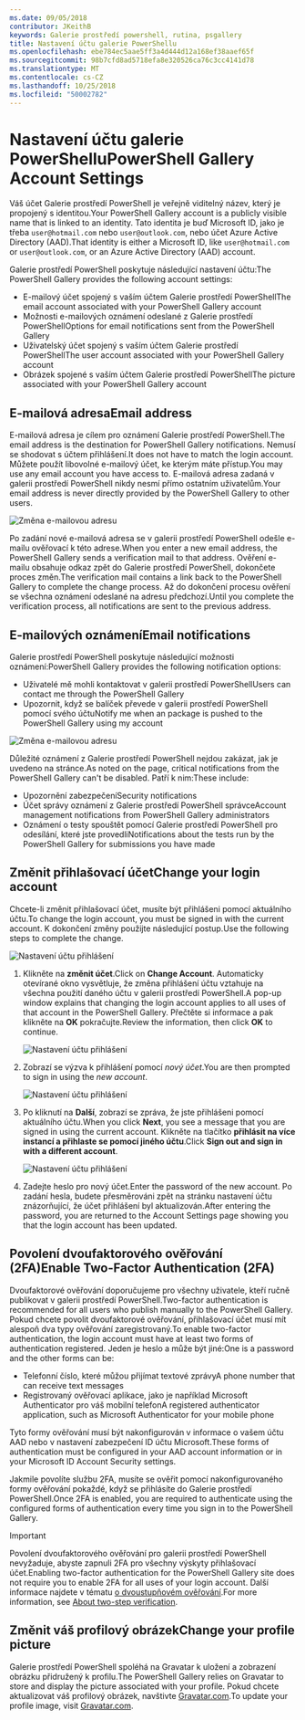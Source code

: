 ```yaml
---
ms.date: 09/05/2018
contributor: JKeithB
keywords: Galerie prostředí powershell, rutina, psgallery
title: Nastavení účtu galerie PowerShellu
ms.openlocfilehash: ebe784ec5aae5ff3a4d444d12a168ef38aaef65f
ms.sourcegitcommit: 98b7cfd8ad5718efa8e320526ca76c3cc4141d78
ms.translationtype: MT
ms.contentlocale: cs-CZ
ms.lasthandoff: 10/25/2018
ms.locfileid: "50002782"
---
```

# <a name="powershell-gallery-account-settings"></a><span data-ttu-id="d512d-103">Nastavení účtu galerie PowerShellu</span><span class="sxs-lookup"><span data-stu-id="d512d-103">PowerShell Gallery Account Settings</span></span>

<span data-ttu-id="d512d-104">Váš účet Galerie prostředí PowerShell je veřejně viditelný název, který je propojený s identitou.</span><span class="sxs-lookup"><span data-stu-id="d512d-104">Your PowerShell Gallery account is a publicly visible name that is linked to an identity.</span></span> <span data-ttu-id="d512d-105">Tato identita je buď Microsoft ID, jako je třeba `user@hotmail.com` nebo `user@outlook.com`, nebo účet Azure Active Directory (AAD).</span><span class="sxs-lookup"><span data-stu-id="d512d-105">That identity is either a Microsoft ID, like `user@hotmail.com` or `user@outlook.com`, or an Azure Active Directory (AAD) account.</span></span>

<span data-ttu-id="d512d-106">Galerie prostředí PowerShell poskytuje následující nastavení účtu:</span><span class="sxs-lookup"><span data-stu-id="d512d-106">The PowerShell Gallery provides the following account settings:</span></span>

- <span data-ttu-id="d512d-107">E-mailový účet spojený s vaším účtem Galerie prostředí PowerShell</span><span class="sxs-lookup"><span data-stu-id="d512d-107">The email account associated with your PowerShell Gallery account</span></span>
- <span data-ttu-id="d512d-108">Možnosti e-mailových oznámení odeslané z Galerie prostředí PowerShell</span><span class="sxs-lookup"><span data-stu-id="d512d-108">Options for email notifications sent from the PowerShell Gallery</span></span>
- <span data-ttu-id="d512d-109">Uživatelský účet spojený s vaším účtem Galerie prostředí PowerShell</span><span class="sxs-lookup"><span data-stu-id="d512d-109">The user account associated with your PowerShell Gallery account</span></span>
- <span data-ttu-id="d512d-110">Obrázek spojené s vaším účtem Galerie prostředí PowerShell</span><span class="sxs-lookup"><span data-stu-id="d512d-110">The picture associated with your PowerShell Gallery account</span></span>

## <a name="email-address"></a><span data-ttu-id="d512d-111">E-mailová adresa</span><span class="sxs-lookup"><span data-stu-id="d512d-111">Email address</span></span>

<span data-ttu-id="d512d-112">E-mailová adresa je cílem pro oznámení Galerie prostředí PowerShell.</span><span class="sxs-lookup"><span data-stu-id="d512d-112">The email address is the destination for PowerShell Gallery notifications.</span></span> <span data-ttu-id="d512d-113">Nemusí se shodovat s účtem přihlášení.</span><span class="sxs-lookup"><span data-stu-id="d512d-113">It does not have to match the login account.</span></span> <span data-ttu-id="d512d-114">Můžete použít libovolné e-mailový účet, ke kterým máte přístup.</span><span class="sxs-lookup"><span data-stu-id="d512d-114">You may use any email account you have access to.</span></span> <span data-ttu-id="d512d-115">E-mailová adresa zadaná v galerii prostředí PowerShell nikdy nesmí přímo ostatním uživatelům.</span><span class="sxs-lookup"><span data-stu-id="d512d-115">Your email address is never directly provided by the PowerShell Gallery to other users.</span></span>

![Změna e-mailovou adresu](../../Images/PSGallery_AcccountEmailAddress.png)

<span data-ttu-id="d512d-117">Po zadání nové e-mailová adresa se v galerii prostředí PowerShell odešle e-mailu ověřovací k této adrese.</span><span class="sxs-lookup"><span data-stu-id="d512d-117">When you enter a new email address, the PowerShell Gallery sends a verification mail to that address.</span></span> <span data-ttu-id="d512d-118">Ověření e-mailu obsahuje odkaz zpět do Galerie prostředí PowerShell, dokončete proces změn.</span><span class="sxs-lookup"><span data-stu-id="d512d-118">The verification mail contains a link back to the PowerShell Gallery to complete the change process.</span></span> <span data-ttu-id="d512d-119">Až do dokončení procesu ověření se všechna oznámení odeslané na adresu předchozí.</span><span class="sxs-lookup"><span data-stu-id="d512d-119">Until you complete the verification process, all notifications are sent to the previous address.</span></span>

## <a name="email-notifications"></a><span data-ttu-id="d512d-120">E-mailových oznámení</span><span class="sxs-lookup"><span data-stu-id="d512d-120">Email notifications</span></span>

<span data-ttu-id="d512d-121">Galerie prostředí PowerShell poskytuje následující možnosti oznámení:</span><span class="sxs-lookup"><span data-stu-id="d512d-121">PowerShell Gallery provides the following notification options:</span></span>

- <span data-ttu-id="d512d-122">Uživatelé mě mohli kontaktovat v galerii prostředí PowerShell</span><span class="sxs-lookup"><span data-stu-id="d512d-122">Users can contact me through the PowerShell Gallery</span></span>
- <span data-ttu-id="d512d-123">Upozornit, když se balíček převede v galerii prostředí PowerShell pomocí svého účtu</span><span class="sxs-lookup"><span data-stu-id="d512d-123">Notify me when an package is pushed to the PowerShell Gallery using my account</span></span>

![Změna e-mailovou adresu](../../Images/PSGallery_AccountEmailOptions.png)

<span data-ttu-id="d512d-125">Důležité oznámení z Galerie prostředí PowerShell nejdou zakázat, jak je uvedeno na stránce.</span><span class="sxs-lookup"><span data-stu-id="d512d-125">As noted on the page, critical notifications from the PowerShell Gallery can't be disabled.</span></span>
<span data-ttu-id="d512d-126">Patří k nim:</span><span class="sxs-lookup"><span data-stu-id="d512d-126">These include:</span></span>

- <span data-ttu-id="d512d-127">Upozornění zabezpečení</span><span class="sxs-lookup"><span data-stu-id="d512d-127">Security notifications</span></span>
- <span data-ttu-id="d512d-128">Účet správy oznámení z Galerie prostředí PowerShell správce</span><span class="sxs-lookup"><span data-stu-id="d512d-128">Account management notifications from PowerShell Gallery administrators</span></span>
- <span data-ttu-id="d512d-129">Oznámení o testy spouštět pomocí Galerie prostředí PowerShell pro odesílání, které jste provedli</span><span class="sxs-lookup"><span data-stu-id="d512d-129">Notifications about the tests run by the PowerShell Gallery for submissions you have made</span></span>

## <a name="change-your-login-account"></a><span data-ttu-id="d512d-130">Změnit přihlašovací účet</span><span class="sxs-lookup"><span data-stu-id="d512d-130">Change your login account</span></span>

<span data-ttu-id="d512d-131">Chcete-li změnit přihlašovací účet, musíte být přihlášeni pomocí aktuálního účtu.</span><span class="sxs-lookup"><span data-stu-id="d512d-131">To change the login account, you must be signed in with the current account.</span></span> <span data-ttu-id="d512d-132">K dokončení změny použijte následující postup.</span><span class="sxs-lookup"><span data-stu-id="d512d-132">Use the following steps to complete the change.</span></span>

![Nastavení účtu přihlášení](../../Images/PSGallery_LoginAccountSettings.png)

1. <span data-ttu-id="d512d-134">Klikněte na **změnit účet**.</span><span class="sxs-lookup"><span data-stu-id="d512d-134">Click on **Change Account**.</span></span> <span data-ttu-id="d512d-135">Automaticky otevírané okno vysvětluje, že změna přihlášení účtu vztahuje na všechna použití daného účtu v galerii prostředí PowerShell.</span><span class="sxs-lookup"><span data-stu-id="d512d-135">A pop-up window explains that changing the login account applies to all uses of that account in the PowerShell Gallery.</span></span> <span data-ttu-id="d512d-136">Přečtěte si informace a pak klikněte na **OK** pokračujte.</span><span class="sxs-lookup"><span data-stu-id="d512d-136">Review the information, then click **OK** to continue.</span></span>

   ![Nastavení účtu přihlášení](../../Images/PSGallery_LoginAccountChange-1.png)

2. <span data-ttu-id="d512d-138">Zobrazí se výzva k přihlášení pomocí _nový účet_.</span><span class="sxs-lookup"><span data-stu-id="d512d-138">You are then prompted to sign in using the _new account_.</span></span>

   ![Nastavení účtu přihlášení](../../Images/PSGallery_LoginAccountChange-2.png)

3. <span data-ttu-id="d512d-140">Po kliknutí na **Další**, zobrazí se zpráva, že jste přihlášeni pomocí aktuálního účtu.</span><span class="sxs-lookup"><span data-stu-id="d512d-140">When you click **Next**, you see a message that you are signed in using the current account.</span></span>
   <span data-ttu-id="d512d-141">Klikněte na tlačítko **přihlásit na více instancí a přihlaste se pomocí jiného účtu**.</span><span class="sxs-lookup"><span data-stu-id="d512d-141">Click **Sign out and sign in with a different account**.</span></span>

   ![Nastavení účtu přihlášení](../../Images/PSGallery_LoginAccountChange-3.png)

4. <span data-ttu-id="d512d-143">Zadejte heslo pro nový účet.</span><span class="sxs-lookup"><span data-stu-id="d512d-143">Enter the password of the new account.</span></span> <span data-ttu-id="d512d-144">Po zadání hesla, budete přesměrováni zpět na stránku nastavení účtu znázorňující, že účet přihlášení byl aktualizován.</span><span class="sxs-lookup"><span data-stu-id="d512d-144">After entering the password, you are returned to the Account Settings page showing you that the login account has been updated.</span></span>


## <a name="enable-two-factor-authentication-2fa"></a><span data-ttu-id="d512d-145">Povolení dvoufaktorového ověřování (2FA)</span><span class="sxs-lookup"><span data-stu-id="d512d-145">Enable Two-Factor Authentication (2FA)</span></span>

<span data-ttu-id="d512d-146">Dvoufaktorové ověřování doporučujeme pro všechny uživatele, kteří ručně publikovat v galerii prostředí PowerShell.</span><span class="sxs-lookup"><span data-stu-id="d512d-146">Two-factor authentication is recommended for all users who publish manually to the PowerShell Gallery.</span></span> <span data-ttu-id="d512d-147">Pokud chcete povolit dvoufaktorové ověřování, přihlašovací účet musí mít alespoň dva typy ověřování zaregistrovaný.</span><span class="sxs-lookup"><span data-stu-id="d512d-147">To enable two-factor authentication, the login account must have at least two forms of authentication registered.</span></span> <span data-ttu-id="d512d-148">Jeden je heslo a může být jiné:</span><span class="sxs-lookup"><span data-stu-id="d512d-148">One is a password and the other forms can be:</span></span>

- <span data-ttu-id="d512d-149">Telefonní číslo, které můžou přijímat textové zprávy</span><span class="sxs-lookup"><span data-stu-id="d512d-149">A phone number that can receive text messages</span></span>
- <span data-ttu-id="d512d-150">Registrovaný ověřovací aplikace, jako je například Microsoft Authenticator pro váš mobilní telefon</span><span class="sxs-lookup"><span data-stu-id="d512d-150">A registered authenticator application, such as Microsoft Authenticator for your mobile phone</span></span>

<span data-ttu-id="d512d-151">Tyto formy ověřování musí být nakonfigurován v informace o vašem účtu AAD nebo v nastavení zabezpečení ID účtu Microsoft.</span><span class="sxs-lookup"><span data-stu-id="d512d-151">These forms of authentication must be configured in your AAD account information or in your Microsoft ID Account Security settings.</span></span>

<span data-ttu-id="d512d-152">Jakmile povolíte službu 2FA, musíte se ověřit pomocí nakonfigurovaného formy ověřování pokaždé, když se přihlásíte do Galerie prostředí PowerShell.</span><span class="sxs-lookup"><span data-stu-id="d512d-152">Once 2FA is enabled, you are required to authenticate using the configured forms of authentication every time you sign in to the PowerShell Gallery.</span></span>

> [!IMPORTANT]
> <span data-ttu-id="d512d-153">Povolení dvoufaktorového ověřování pro galerii prostředí PowerShell nevyžaduje, abyste zapnuli 2FA pro všechny výskyty přihlašovací účet.</span><span class="sxs-lookup"><span data-stu-id="d512d-153">Enabling two-factor authentication for the PowerShell Gallery site does not require you to enable 2FA for all uses of your login account.</span></span> <span data-ttu-id="d512d-154">Další informace najdete v tématu [o dvoustupňovém ověřování](https://support.microsoft.com/help/12408/microsoft-account-about-two-step-verification).</span><span class="sxs-lookup"><span data-stu-id="d512d-154">For more information, see [About two-step verification](https://support.microsoft.com/help/12408/microsoft-account-about-two-step-verification).</span></span>

## <a name="change-your-profile-picture"></a><span data-ttu-id="d512d-155">Změnit váš profilový obrázek</span><span class="sxs-lookup"><span data-stu-id="d512d-155">Change your profile picture</span></span>

<span data-ttu-id="d512d-156">Galerie prostředí PowerShell spoléhá na Gravatar k uložení a zobrazení obrázku přidružený k profilu.</span><span class="sxs-lookup"><span data-stu-id="d512d-156">The PowerShell Gallery relies on Gravatar to store and display the picture associated with your profile.</span></span> <span data-ttu-id="d512d-157">Pokud chcete aktualizovat váš profilový obrázek, navštivte [Gravatar.com](http://www.gravatar.com/).</span><span class="sxs-lookup"><span data-stu-id="d512d-157">To update your profile image, visit [Gravatar.com](http://www.gravatar.com/).</span></span>
